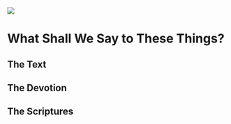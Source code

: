 <img class="intro-right" src="/images/book-ccss-3.jpg">

# What Shall We Say to These Things?

## The Text

## The Devotion

## The Scriptures
